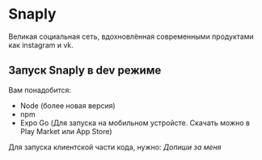 # Snaply

Великая социальная сеть, вдохновлённая современными продуктами как instagram и vk.

## Запуск Snaply в dev режиме

Вам понадобится:
* Node (более новая версия)
* npm
* Expo Go (Для запуска на мобильном устройсте. Скачать можно в Play Market или App Store)

Для запуска клиентской части кода, нужно:
*Допиши за меня*
